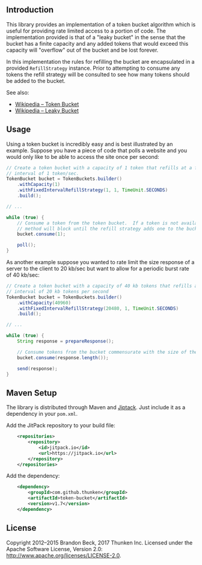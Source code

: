 Introduction
------------
This library provides an implementation of a token bucket algorithm which is useful for providing rate limited access
to a portion of code.  The implementation provided is that of a "leaky bucket" in the sense that the bucket has a finite
capacity and any added tokens that would exceed this capacity will "overflow" out of the bucket and be lost forever.

In this implementation the rules for refilling the bucket are encapsulated in a provided `RefillStrategy` instance.  Prior
to attempting to consume any tokens the refill strategy will be consulted to see how many tokens should be added to the
bucket.

See also:

* [Wikipedia – Token Bucket](https://en.wikipedia.org/wiki/Token_bucket)
* [Wikipedia – Leaky Bucket](https://en.wikipedia.org/wiki/Leaky_bucket)

Usage
-----
Using a token bucket is incredibly easy and is best illustrated by an example.  Suppose you have a piece of code that
polls a website and you would only like to be able to access the site once per second:

```java
// Create a token bucket with a capacity of 1 token that refills at a fixed
// interval of 1 token/sec.
TokenBucket bucket = TokenBuckets.builder()
	.withCapacity(1)
	.withFixedIntervalRefillStrategy(1, 1, TimeUnit.SECONDS)
	.build();

// ...

while (true) {
	// Consume a token from the token bucket.  If a token is not available this
	// method will block until the refill strategy adds one to the bucket.
	bucket.consume(1);

	poll();
}
```

As another example suppose you wanted to rate limit the size response of a server to the client to 20 kb/sec but want to
allow for a periodic burst rate of 40 kb/sec:

```java
// Create a token bucket with a capacity of 40 kb tokens that refills at a fixed
// interval of 20 kb tokens per second
TokenBucket bucket = TokenBuckets.builder()
	.withCapacity(40960)
	.withFixedIntervalRefillStrategy(20480, 1, TimeUnit.SECONDS)
	.build();

// ...

while (true) {
	String response = prepareResponse();

	// Consume tokens from the bucket commensurate with the size of the response
	bucket.consume(response.length());

	send(response);
}
```

Maven Setup
-----------
The library is distributed through Maven and [Jiptack](https://jitpack.io/#thunken/token-bucket/). Just include it as a dependency in your `pom.xml`.

Add the JitPack repository to your build file:
```xml
	<repositories>
		<repository>
		    <id>jitpack.io</id>
		    <url>https://jitpack.io</url>
		</repository>
	</repositories>
```

Add the dependency:
```xml
	<dependency>
	    <groupId>com.github.thunken</groupId>
	    <artifactId>token-bucket</artifactId>
	    <version>v1.7</version>
	</dependency>
```

License
-------
Copyright 2012–2015 Brandon Beck, 2017 Thunken Inc.
Licensed under the Apache Software License, Version 2.0: <http://www.apache.org/licenses/LICENSE-2.0>.
